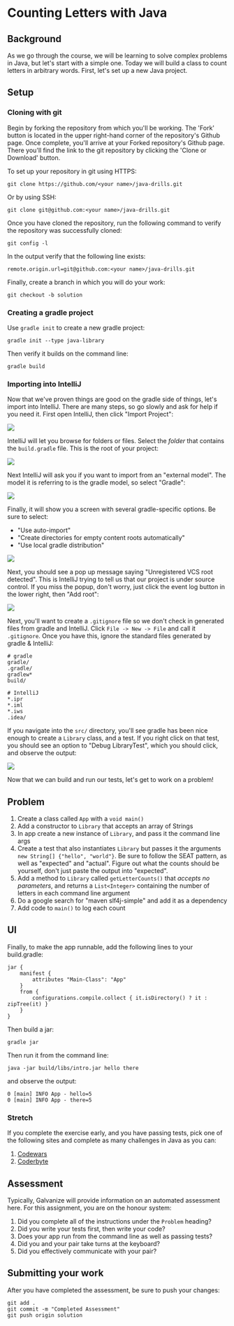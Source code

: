 # Counting Letters with Java

## Background

As we go through the course, we will be learning to solve complex problems in Java, but let's start with a simple one. Today we will build a class to count letters in arbitrary words. First, let's set up a new Java project.

## Setup


### Cloning with git

Begin by forking the repository from which you'll be working. The 'Fork' button is located in the upper right-hand corner of the repository's Github page. Once complete, you'll arrive at your Forked repository's Github page. There you'll find the link to the git repository by clicking the 'Clone or Download' button.

To set up your repository in git using HTTPS:

	git clone https://github.com/<your name>/java-drills.git

Or by using SSH:

	git clone git@github.com:<your name>/java-drills.git

Once you have cloned the repository, run the following command to verify the repository was successfully cloned:

	git config -l

In the output verify that the following line exists:

	remote.origin.url=git@github.com:<your name>/java-drills.git

Finally, create a branch in which you will do your work:

    git checkout -b solution


### Creating a gradle project

Use `gradle init` to create a new gradle project:

```
gradle init --type java-library
```

Then verify it builds on the command line:
```
gradle build
```


### Importing into IntelliJ

Now that we've proven things are good on the gradle side of things, let's import into IntelliJ. There are many steps, so go slowly and ask for help if you need it. First open IntelliJ, then click "Import Project":

![](images/import_project.png)

IntelliJ will let you browse for folders or files. Select the *folder* that contains the `build.gradle` file. This is the root of your project:

![](images/select_folder.png)

Next IntelliJ will ask you if you want to import from an "external model". The model it is referring to is the gradle model, so select "Gradle":

![](images/external_model.png)

Finally, it will show you a screen with several gradle-specific options. Be sure to select:

* "Use auto-import"
* "Create directories for empty content roots automatically"
* "Use local gradle distribution"

![](images/auto_import.png)

Next, you should see a pop up message saying "Unregistered VCS root detected". This is IntelliJ trying to tell us that our project is under source control. If you miss the popup, don't worry, just click the event log button in the lower right, then "Add root":

![](images/vcs.png)

Next, you'll want to create a `.gitignore` file so we don't check in generated files from gradle and IntelliJ. Click `File -> New -> File` and call it `.gitignore`. Once you have this, ignore the standard files generated by gradle & IntelliJ:

```
# gradle
gradle/
.gradle/
gradlew*
build/

# IntelliJ
*.ipr
*.iml
*.iws
.idea/
```

If you navigate into the `src/` directory, you'll see gradle has been nice enough to create a `Library` class, and a test. If you right click on that test, you should see an option to "Debug LibraryTest", which you should click, and observe the output:
 
![](images/tests.png)

Now that we can build and run our tests, let's get to work on a problem!


## Problem

1. Create a class called `App` with a `void main()`
1. Add a constructor to `Library` that accepts an array of Strings
1. In app create a new instance of `Library`, and pass it the command line args
1. Create a test that also instantiates `Library` but passes it the arguments `new String[] {"hello", "world"}`. Be sure to follow the SEAT pattern, as well as "expected" and "actual". Figure out what the counts should be yourself, don't just paste the output into "expected". 
1. Add a method to `Library` called `getLetterCounts()` that *accepts no parameters*, and returns a `List<Integer>` containing the number of letters in each command line argument
1. Do a google search for "maven slf4j-simple" and add it as a dependency
1. Add code to `main()` to log each count

## UI

Finally, to make the app runnable, add the following lines to your build.gradle:

```
jar {
    manifest {
        attributes "Main-Class": "App"
    }
    from {
        configurations.compile.collect { it.isDirectory() ? it : zipTree(it) }
    }
}
```

Then build a jar:
```
gradle jar
```

Then run it from the command line:

```
java -jar build/libs/intro.jar hello there
```

and observe the output:

```
0 [main] INFO App - hello=5
0 [main] INFO App - there=5
```

### Stretch

If you complete the exercise early, and you have passing tests, pick one of the following sites and complete as many challenges in Java as you can:

  1. [Codewars](http://www.codewars.com/)
  1. [Coderbyte](https://coderbyte.com/challenges)

## Assessment

Typically, Galvanize will provide information on an automated assessment here. For this assignment, you are on the honour system:

1. Did you complete all of the instructions under the `Problem` heading?
1. Did you write your tests first, then write your code?
1. Does your app run from the command line as well as passing tests?
1. Did you and your pair take turns at the keyboard?
1. Did you effectively communicate with your pair?

## Submitting your work

After you have completed the assessment, be sure to push your changes:

    git add .
    git commit -m "Completed Assessment"
    git push origin solution

